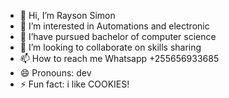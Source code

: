 - 👋 Hi, I’m Rayson Simon
- 👀 I’m interested in Automations and electronic 
- 🌱 I’have pursued bachelor of computer science 
- 💞️ I’m looking to collaborate on skills sharing 
- 📫 How to reach me Whatsapp +255656933685
- 😄 Pronouns: dev 
- ⚡ Fun fact: i like COOKIES! 

<!---
ENG-RAYSONSIMON/ENG-RAYSONSIMON is a ✨ special ✨ repository because its `README.md` (this file) appears on your GitHub profile.
You can click the Preview link to take a look at your changes.
--->
